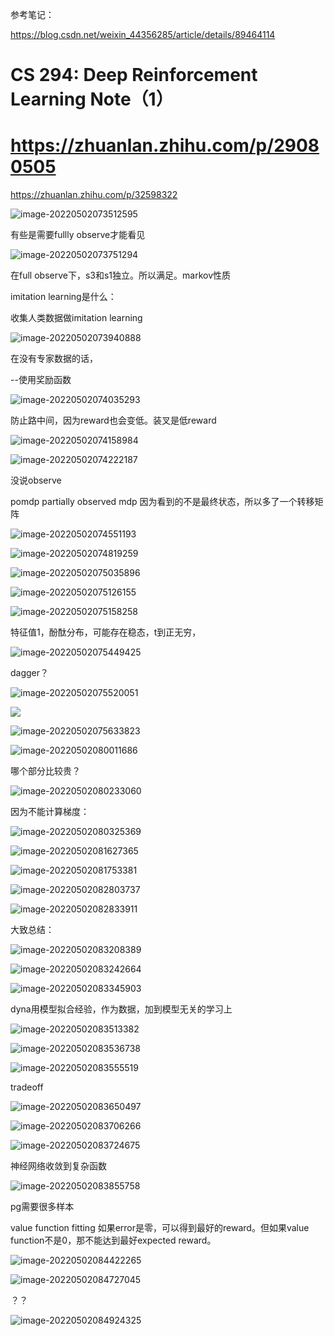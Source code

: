 参考笔记：

https://blog.csdn.net/weixin_44356285/article/details/89464114



# CS 294: Deep Reinforcement Learning Note（1）

# https://zhuanlan.zhihu.com/p/29080505

https://zhuanlan.zhihu.com/p/32598322

![image-20220502073512595](/Users/lixiang/Documents/typora/learn/0415learnthing/294-2.assets/image-20220502073512595.png)



有些是需要fullly observe才能看见

![image-20220502073751294](/Users/lixiang/Documents/typora/learn/0415learnthing/294-2.assets/image-20220502073751294.png)

在full observe下，s3和s1独立。所以满足。markov性质

imitation learning是什么：

收集人类数据做imitation learning

![image-20220502073940888](/Users/lixiang/Documents/typora/learn/0415learnthing/294-2.assets/image-20220502073940888.png)



在没有专家数据的话，

--使用奖励函数

![image-20220502074035293](/Users/lixiang/Documents/typora/learn/0415learnthing/294-2.assets/image-20220502074035293.png)



防止路中间，因为reward也会变低。装叉是低reward

![image-20220502074158984](/Users/lixiang/Documents/typora/learn/0415learnthing/294-2.assets/image-20220502074158984.png)



![image-20220502074222187](/Users/lixiang/Documents/typora/learn/0415learnthing/294-2.assets/image-20220502074222187.png)

没说observe



pomdp  partially observed mdp 因为看到的不是最终状态，所以多了一个转移矩阵



![image-20220502074551193](/Users/lixiang/Documents/typora/learn/0415learnthing/294-2.assets/image-20220502074551193.png)







![image-20220502074819259](/Users/lixiang/Documents/typora/learn/0415learnthing/294-2.assets/image-20220502074819259.png)



![image-20220502075035896](/Users/lixiang/Documents/typora/learn/0415learnthing/294-2.assets/image-20220502075035896.png)



![image-20220502075126155](/Users/lixiang/Documents/typora/learn/0415learnthing/294-2.assets/image-20220502075126155.png)



![image-20220502075158258](/Users/lixiang/Documents/typora/learn/0415learnthing/294-2.assets/image-20220502075158258.png)



特征值1，酚酞分布，可能存在稳态，t到正无穷，

![image-20220502075449425](/Users/lixiang/Documents/typora/learn/0415learnthing/294-2.assets/image-20220502075449425.png)

dagger？





![image-20220502075520051](/Users/lixiang/Documents/typora/learn/0415learnthing/294-2.assets/image-20220502075520051.png)





![](/Users/lixiang/Documents/typora/learn/0415learnthing/294-2.assets/image-20220502075538738.png)







![image-20220502075633823](/Users/lixiang/Documents/typora/learn/0415learnthing/294-2.assets/image-20220502075633823.png)



![image-20220502080011686](/Users/lixiang/Documents/typora/learn/0415learnthing/294-2.assets/image-20220502080011686.png)



哪个部分比较贵？

![image-20220502080233060](/Users/lixiang/Documents/typora/learn/0415learnthing/294-2.assets/image-20220502080233060.png)



因为不能计算梯度：

![image-20220502080325369](/Users/lixiang/Documents/typora/learn/0415learnthing/294-2.assets/image-20220502080325369.png)



![image-20220502081627365](/Users/lixiang/Documents/typora/learn/0415learnthing/294-2.assets/image-20220502081627365.png)



![image-20220502081753381](/Users/lixiang/Documents/typora/learn/0415learnthing/294-2.assets/image-20220502081753381.png)



![image-20220502082803737](/Users/lixiang/Documents/typora/learn/0415learnthing/294-2.assets/image-20220502082803737.png)



![image-20220502082833911](/Users/lixiang/Documents/typora/learn/0415learnthing/294-2.assets/image-20220502082833911.png)



大致总结：

![image-20220502083208389](/Users/lixiang/Documents/typora/learn/0415learnthing/294-2.assets/image-20220502083208389.png)



![image-20220502083242664](/Users/lixiang/Documents/typora/learn/0415learnthing/294-2.assets/image-20220502083242664.png)





![image-20220502083345903](/Users/lixiang/Documents/typora/learn/0415learnthing/294-2.assets/image-20220502083345903.png)

dyna用模型拟合经验，作为数据，加到模型无关的学习上



![image-20220502083513382](/Users/lixiang/Documents/typora/learn/0415learnthing/294-2.assets/image-20220502083513382.png)



![image-20220502083536738](/Users/lixiang/Documents/typora/learn/0415learnthing/294-2.assets/image-20220502083536738.png)

![image-20220502083555519](/Users/lixiang/Documents/typora/learn/0415learnthing/294-2.assets/image-20220502083555519.png)



tradeoff

![image-20220502083650497](/Users/lixiang/Documents/typora/learn/0415learnthing/294-2.assets/image-20220502083650497.png)



![image-20220502083706266](/Users/lixiang/Documents/typora/learn/0415learnthing/294-2.assets/image-20220502083706266.png)



![image-20220502083724675](/Users/lixiang/Documents/typora/learn/0415learnthing/294-2.assets/image-20220502083724675.png)



神经网络收敛到复杂函数

![image-20220502083855758](/Users/lixiang/Documents/typora/learn/0415learnthing/294-2.assets/image-20220502083855758.png)

pg需要很多样本

value function fitting 如果error是零，可以得到最好的reward。但如果value function不是0，那不能达到最好expected reward。

 ![image-20220502084422265](/Users/lixiang/Documents/typora/learn/0415learnthing/294-2.assets/image-20220502084422265.png)

![image-20220502084727045](/Users/lixiang/Documents/typora/learn/0415learnthing/294-2.assets/image-20220502084727045.png)

？？



![image-20220502084924325](/Users/lixiang/Documents/typora/learn/0415learnthing/294-2.assets/image-20220502084924325.png)















